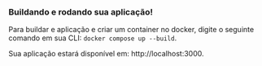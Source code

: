 ### Buildando e rodando sua aplicação!

Para buildar e aplicação e criar um container no docker, digite o seguinte comando em sua CLI:
`docker compose up --build`.

Sua aplicação estará disponível em: http://localhost:3000.